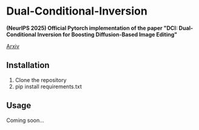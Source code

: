 # Dual-Conditional-Inversion
**(NeurIPS 2025) Official Pytorch implementation of the paper "DCI: Dual-Conditional Inversion for Boosting Diffusion-Based Image Editing"**

[Arxiv](https://arxiv.org/abs/2506.02560)

## Installation
1. Clone the repository
2. pip install requirements.txt

## Usage
Coming soon...
